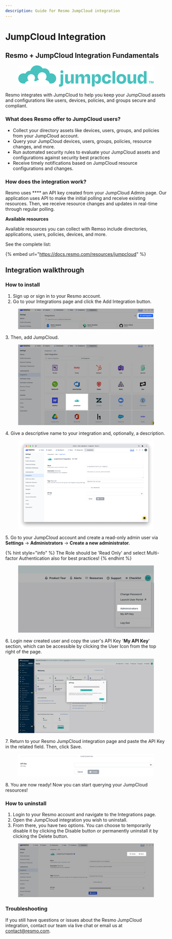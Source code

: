 ```yaml
---
description: Guide for Resmo JumpCloud integration
---
```


# JumpCloud Integration

## Resmo + JumpCloud Integration Fundamentals

<figure><img src="../.gitbook/assets/jumpcloud-logo (1).png" alt=""><figcaption></figcaption></figure>

Resmo integrates with JumpCloud to help you keep your JumpCloud assets and configurations like users, devices, policies, and groups secure and compliant.

### What does Resmo offer to JumpCloud users?

* Collect your directory assets like devices, users, groups, and policies from your JumpCloud account.
* Query your JumpCloud devices, users, groups, policies, resource changes, and more.
* Run automated security rules to evaluate your JumpCloud assets and configurations against security best practices
* Receive timely notifications based on JumpCloud resource configurations and changes.

### How does the integration work?

Resmo uses **** an API key created from your JumpCloud Admin page. Our application uses API to make the initial polling and receive existing resources. Then, we receive resource changes and updates in real-time through regular polling.

**Available resources**

Available resources you can collect with Remso include directories, applications, users, policies, devices, and more.

See the complete list:

{% embed url="https://docs.resmo.com/resources/jumpcloud" %}

## Integration walkthrough

### How to install

1. Sign up or sign in to your Resmo account.
2. Go to your Integrations page and click the Add Integration button.

<figure><img src="../.gitbook/assets/add-integration.png" alt=""><figcaption></figcaption></figure>

3\. Then, add JumpCloud.

<figure><img src="../.gitbook/assets/add-jumpcloud.png" alt=""><figcaption></figcaption></figure>

4\. Give a descriptive name to your integration and, optionally, a description.

<figure><img src="../.gitbook/assets/jumpcloud-integration.png" alt=""><figcaption></figcaption></figure>

5\. Go to your JumpCloud account and create a read-only admin user via **Settings** -> **Administrators** -> **Create a new administrator.**

{% hint style="info" %}
The Role should be 'Read Only' and select Multi-factor Authentication also for best practices!
{% endhint %}

<figure><img src="../.gitbook/assets/administrators.png" alt=""><figcaption></figcaption></figure>

6\. Login new created user and copy the user's API Key '**My API Key**' section, which can be accessible by clicking the User Icon from the top right of the page.

<figure><img src="../.gitbook/assets/create-api-key.png" alt=""><figcaption></figcaption></figure>

7\. Return to your Resmo JumpCloud integration page and paste the API Key in the related field. Then, click Save.

<figure><img src="../.gitbook/assets/enter-api-key.png" alt=""><figcaption></figcaption></figure>

8\. You are now ready! Now you can start querying your JumpCloud resources!

### How to uninstall

1. Login to your Resmo account and navigate to the Integrations page.
2. Open the JumpCloud integration you wish to uninstall.
3. From there, you have two options. You can choose to temporarily disable it by clicking the Disable button or permanently uninstall it by clicking the Delete button.

<figure><img src="../.gitbook/assets/disable-delete (1).png" alt=""><figcaption></figcaption></figure>

### Troubleshooting

If you still have questions or issues about the Resmo JumpCloud integration, contact our team via live chat or email us at [contact@resmo.com](mailto:contact@resmo.com).
